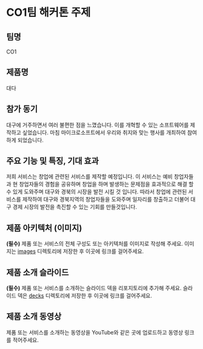 # CO1팀 해커톤 주제

## 팀명

CO1

## 제품명
대다

## 참가 동기
대구에 거주하면서 여러 불편한 점을 느꼈습니다. 이를 개혁할 수 있는 소프트웨어를 제작하고 싶었습니다. 마침 마이크로소프트에서 우리와 취지와 맞는 행사를 개최하여 참여하게 되었습니다.

## 주요 기능 및 특징, 기대 효과

저희 서비스는 창업에 관련된 서비스를 제작할 예정입니다. 이 서비스는 예비 창업자들과 현 창업자들의 경험을 공유하며 창업을 하며 발생하는 문제점을 효과적으로 해결 할 수 있게 도와주며 대구와 경북의 시장을 발전 시킬 것 입니다. 따라서 창업에 관련된 서비스를 제작하여 대구와 경북지역의 창업자들을 도와주며 일자리를 창출하고 더불어 대구 경제 시장의 발전을 촉진할 수 있는 기회를 만들것입니다.

## 제품 아키텍처 (이미지)

**(필수)** 제품 또는 서비스의 전체 구성도 또는 아키텍처를 이미지로 작성해 주세요. 이미지는 [images](./images) 디렉토리에 저장한 후 이곳에 링크를 걸어주세요.

## 제품 소개 슬라이드

**(필수)** 제품 또는 서비스를 소개하는 슬라이드 덱을 리포지토리에 추가해 주세요. 슬라이드 덱은 [decks](./decks) 디렉토리에 저장한 후 이곳에 링크를 걸어주세요.

## 제품 소개 동영상

제품 또는 서비스를 소개하는 동영상을 YouTube와 같은 곳에 업로드하고 동영상 링크를 적어주세요.
